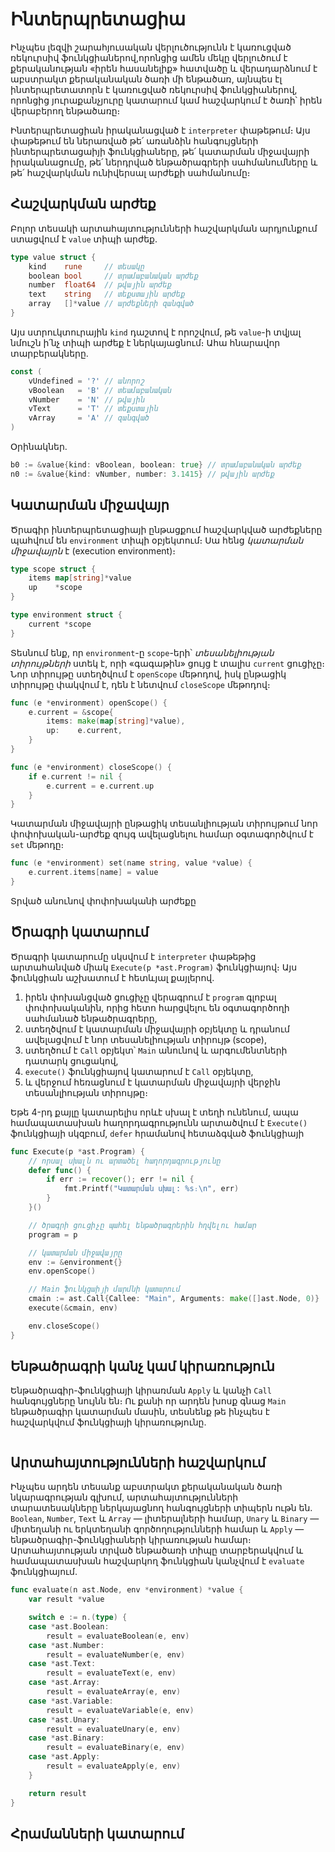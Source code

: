 # Ինտերպրետացիա

Ինչպես լեզվի շարահյուսական վերլուծությունն է կառուցված ռեկուրսիվ ֆունկցիաներով,որոնցից ամեն մեկը վերլուծում է քերականության «իրեն հասանելիք» հատվածը և վերադարձնում է աբստրակտ քերականական ծառի մի ենթածառ, այնպես էլ ինտերպրետատորն է կառուցված ռեկուրսիվ ֆունկցիաներով, որոնցից յուրաքանչյուրը կատարում կամ հաշվարկում է ծառի՝ իրեն վերաբերող ենթածառը։

Ինտերպրետացիան իրականացված է `interpreter` փաթեթում։ Այս փաթեթում են ներառված թե՛ առանձին հանգույցների ինտերպրետացաիյի ֆունկցիաները, թե՛ կատարման միջավայրի իրականացումը, թե՛ ներդրված ենթածրագրերի սահմանումները և թե՛ հաշվարկման ունիվերսալ արժեքի սահմանումը։ 

## Հաշվարկման արժեք

Բոլոր տեսակի արտահայտությունների հաշվարկման արդյունքում ստացվում է `value` տիպի արժեք.

```Go
type value struct {
	kind    rune     // տեսակը
	boolean bool     // տրամաբանական արժեք
	number  float64  // թվային արժեք
	text    string   // տեքստային արժեք
	array   []*value // արժեքների զանգված
}
```

Այս ստրուկտուրային `kind` դաշտով է որոշվում, թե `value`-ի տվյալ նմուշն ի՛նչ տիպի արժեք է ներկայացնում։ Ահա հնարավոր տարբերակները.

```Go
const (
	vUndefined = '?' // անորոշ
	vBoolean   = 'B' // տեամաբանական
	vNumber    = 'N' // թվային
	vText      = 'T' // տեքստային
	vArray     = 'A' // զանգված
)
```

Օրինակներ.

```Go
b0 := &value{kind: vBoolean, boolean: true} // տրամաբանական արժեք
n0 := &value{kind: vNumber, number: 3.1415} // թվային արժեք
```

## Կատարման միջավայր

Ծրագիր ինտերպրետացիայի ընթացքում հաշվարկված արժեքները պահվում են `environment` տիպի օբյեկտում։ Սա հենց _կատարման միջավայրն_ է (execution environment)։ 

```Go
type scope struct {
	items map[string]*value
	up    *scope
}

type environment struct {
	current *scope
}
```

Տեսնում ենք, որ `environment`-ը `scope`-երի՝ _տեսանելիության տիրույթների_ ստեկ է, որի «գագաթին» ցույց է տալիս `current` ցուցիչը։ Նոր տիրույթը ստեղծվում է `openScope` մեթոդով, իսկ ընթացիկ տիրույթը փակվում է, դեն է նետվում `closeScope` մեթոդով։

```Go
func (e *environment) openScope() {
	e.current = &scope{
		items: make(map[string]*value),
		up:    e.current,
	}
}

func (e *environment) closeScope() {
	if e.current != nil {
		e.current = e.current.up
	}
}
```

Կատարման միջավայրի ընթացիկ տեսանլիության տիրույթում նոր փոփոխական-արժեք զույգ ավելացնելու համար օգտագործվում է `set` մեթոդը։

```Go
func (e *environment) set(name string, value *value) {
	e.current.items[name] = value
}
```

Տրված անունով փոփոխականի արժեքը 

## Ծրագրի կատարում

Ծրագրի կատարումը սկսվում է `interpreter` փաթեթից արտահանված միակ `Execute(p *ast.Program)` ֆունկցիայով։ Այս ֆունկցիան աշխատում է հետևյալ քայլերով.
1. իրեն փոխանցված ցուցիչը վերագրում է `program` գլոբալ փոփոխականին, որից հետո հարցվելու են օգտագործողի սահմանած ենթածրագրերը,
2. ստեղծվում է կատարման միջավայրի օբյեկտը և դրանում ավելացվում է նոր տեսանելիության տիրույթ (scope),
3. ստեղծում է `Call` օբյեկտ՝ `Main` անունով և արգումենտների դատարկ ցուցակով,
4. `execute()` ֆունկցիայով կատարում է `Call` օբյեկտը, 
5. և վերջում հեռացնում է կատարման միջավայրի վերջին տեսանլիության տիրույթը։

Եթե 4-րդ քայլը կատարելիս որևէ սխալ է տեղի ունենում, ապա համապատասխան հաղորդագրությունն արտածվում է `Execute()` ֆունկցիայի սկզբում, `defer` հրամանով հետաձգված ֆունկցիայի 

```Go
func Execute(p *ast.Program) {
	// որսալ սխալն ու արտածել հաղորդագրությունը
	defer func() {
		if err := recover(); err != nil {
			fmt.Printf("Կատարման սխալ: %s։\n", err)
		}
	}()

	// ծրագրի ցուցիչը պահել ենթածրագրերին հղվելու համար
	program = p

	// կատարման միջավայրը
	env := &environment{}
	env.openScope()

	// Main ֆունկցաիյի մարմնի կատարում
	cmain := ast.Call{Callee: "Main", Arguments: make([]ast.Node, 0)}
	execute(&cmain, env)

	env.closeScope()
}
```

## Ենթածրագրի կանչ կամ կիրառություն

Ենթածրագիր-ֆունկցիայի կիրառման `Apply` և կանչի `Call` հանգույցները նույնն են։ Ու քանի որ արդեն խոսք գնաց `Main` ենթածրագիր կատարման մասին, տեսնենք թե ինչպես է հաշվարկվում ֆունկցիայի կիրառությունը.

```Go
```


## Արտահայտությունների հաշվարկում

Ինչպես արդեն տեսանք աբստրակտ քերականական ծառի նկարագրության գլխում, արտահայտությունների տարատեսակները ներկայացնող հանգույցների տիպերն ութն են. `Boolean`, `Number`, `Text` և `Array` — լիտերալների համար, `Unary` և `Binary` — միտեղանի ու երկտեղանի գործողությունների համար և `Apply` — ենթածրագիր-ֆունկցիաների կիրառության համար։ Արտահայտության տրված ենթածառի տիպը տարբերակվում և համապատասխան հաշվարկող ֆունկցիան կանչվում է `evaluate` ֆունկցիայում.

```Go
func evaluate(n ast.Node, env *environment) *value {
	var result *value

	switch e := n.(type) {
	case *ast.Boolean:
		result = evaluateBoolean(e, env)
	case *ast.Number:
		result = evaluateNumber(e, env)
	case *ast.Text:
		result = evaluateText(e, env)
	case *ast.Array:
		result = evaluateArray(e, env)
	case *ast.Variable:
		result = evaluateVariable(e, env)
	case *ast.Unary:
		result = evaluateUnary(e, env)
	case *ast.Binary:
		result = evaluateBinary(e, env)
	case *ast.Apply:
		result = evaluateApply(e, env)
	}

	return result
}
```

## Հրամանների կատարում
